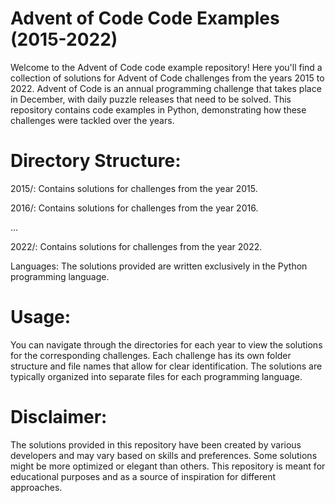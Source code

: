 # Advent of Code Code Examples (2015-2022)

Welcome to the Advent of Code code example repository! Here you'll find a collection of solutions for Advent of Code challenges from the years 2015 to 2022. Advent of Code is an annual programming challenge that takes place in December, with daily puzzle releases that need to be solved. This repository contains code examples in Python, demonstrating how these challenges were tackled over the years.


# Directory Structure:

2015/: Contains solutions for challenges from the year 2015.

2016/: Contains solutions for challenges from the year 2016.

...

2022/: Contains solutions for challenges from the year 2022.

Languages: The solutions provided are written exclusively in the Python programming language.


# Usage:

You can navigate through the directories for each year to view the solutions for the corresponding challenges. Each challenge has its own folder structure and file names that allow for clear identification. The solutions are typically organized into separate files for each programming language.


# Disclaimer:

The solutions provided in this repository have been created by various developers and may vary based on skills and preferences. Some solutions might be more optimized or elegant than others. This repository is meant for educational purposes and as a source of inspiration for different approaches.



